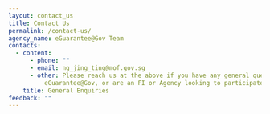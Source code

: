 ```yaml
---
layout: contact_us
title: Contact Us
permalink: /contact-us/
agency_name: eGuarantee@Gov Team
contacts:
  - content:
      - phone: ""
      - email: ng_jing_ting@mof.gov.sg
      - other: Please reach us at the above if you have any general queries on
          eGuarantee@Gov, or are an FI or Agency looking to participate.
    title: General Enquiries
feedback: ""
---
```

